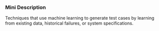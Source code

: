 ### Mini Description

Techniques that use machine learning to generate test cases by learning from existing data, historical failures, or system specifications.
